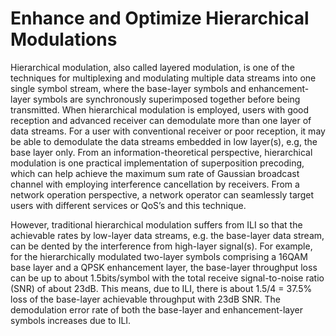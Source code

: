 # Enhance and Optimize Hierarchical Modulations

Hierarchical modulation, also called layered modulation, is one of the techniques for multiplexing and modulating multiple data streams into one single symbol stream, where the base-layer symbols and enhancement-layer symbols are synchronously superimposed together before being transmitted.  When hierarchical modulation is employed, users with good reception and advanced receiver can demodulate more than one layer of data streams. For a user with conventional receiver or poor reception, it may be able to demodulate the data streams embedded in low layer(s), e.g, the base layer only. From an information-theoretical perspective, hierarchical modulation is one practical implementation of superposition
precoding, which can help achieve the maximum sum rate of Gaussian broadcast channel with employing interference cancellation by receivers. From a network operation perspective,
a network operator can seamlessly target users with different services or QoS’s and this technique. 

However, traditional hierarchical modulation suffers from ILI so that the achievable rates by low-layer data streams, e.g. the base-layer data stream, can be dented by the interference from high-layer signal(s). For example, for the hierarchically modulated two-layer symbols comprising a 16QAM base layer and a QPSK enhancement layer, the base-layer throughput loss can be up to about 1.5bits/symbol with the total receive signal-to-noise ratio (SNR) of about 23dB. This means, due to ILI, there is about 1.5/4 = 37.5% loss of the base-layer achievable throughput with 23dB SNR. The demodulation error rate of both the base-layer and enhancement-layer symbols increases due to ILI. 
